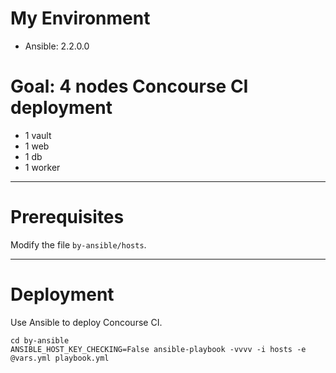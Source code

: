 # My Environment

* Ansible: 2.2.0.0

# Goal: 4 nodes Concourse CI deployment

* 1 vault
* 1 web
* 1 db
* 1 worker

---

# Prerequisites

Modify the file `by-ansible/hosts`.

---

# Deployment

Use Ansible to deploy Concourse CI.

```
cd by-ansible
ANSIBLE_HOST_KEY_CHECKING=False ansible-playbook -vvvv -i hosts -e @vars.yml playbook.yml 
```
